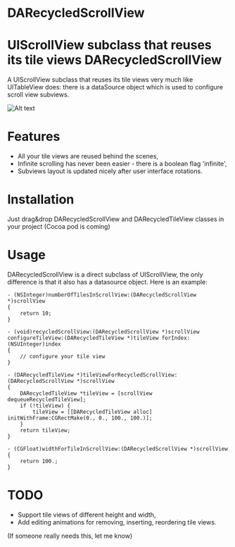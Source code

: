 DARecycledScrollView
====================

UIScrollView subclass that reuses its tile views
DARecycledScrollView
====================

A UIScrollView subclass that reuses its tile views very much like UITableView does: there is a dataSource object which is used to configure scroll view subviews.


![Alt text](DARecycledScrollView.gif)

Features
==============

- All your tile views are reused behind the scenes,
- Infinite scrolling has never been easier - there is a boolean flag 'infinite',
- Subviews layout is updated nicely after user interface rotations.


Installation
==============

Just drag&drop DARecycledScrollView and DARecycledTileView classes in your project
(Cocoa pod is coming)


Usage
==============

DARecycledScrollView is a direct subclass of UIScrollView, the only difference is that it also has a datasource object. Here is an example:

    - (NSInteger)numberOfTilesInScrollView:(DARecycledScrollView *)scrollView
    {
        return 10;
    }

    - (void)recycledScrollView:(DARecycledScrollView *)scrollView configureTileView:(DARecycledTileView *)tileView forIndex:(NSUInteger)index
    {
        // configure your tile view
    }

    - (DARecycledTileView *)tileViewForRecycledScrollView:(DARecycledScrollView *)scrollView
    {
        DARecycledTileView *tileView = [scrollView dequeueRecycledTileView];
        if (!tileView) {
            tileView = [[DARecycledTileView alloc] initWithFrame:CGRectMake(0., 0., 100., 100.)];
        }
        return tileView;
    }

    - (CGFloat)widthForTileInScrollView:(DARecycledScrollView *)scrollView
    {
        return 100.;
    }



TODO
==============

- Support tile views of different height and width,
- Add editing animations for removing, inserting, reordering tile views.

(If someone really needs this, let me know)
